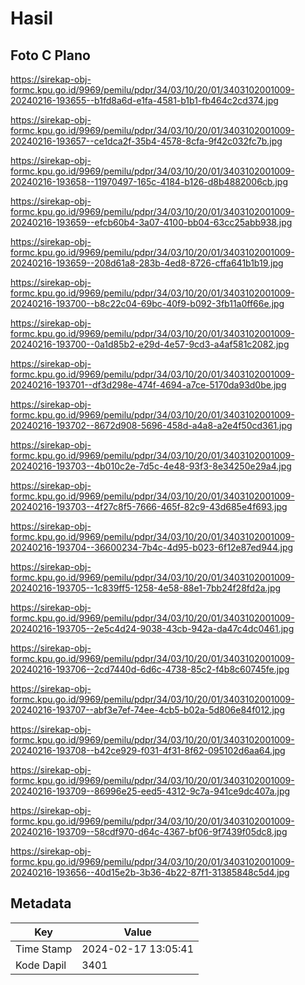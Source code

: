 # Hasil

## Foto C Plano

https://sirekap-obj-formc.kpu.go.id/9969/pemilu/pdpr/34/03/10/20/01/3403102001009-20240216-193655--b1fd8a6d-e1fa-4581-b1b1-fb464c2cd374.jpg

https://sirekap-obj-formc.kpu.go.id/9969/pemilu/pdpr/34/03/10/20/01/3403102001009-20240216-193657--ce1dca2f-35b4-4578-8cfa-9f42c032fc7b.jpg

https://sirekap-obj-formc.kpu.go.id/9969/pemilu/pdpr/34/03/10/20/01/3403102001009-20240216-193658--11970497-165c-4184-b126-d8b4882006cb.jpg

https://sirekap-obj-formc.kpu.go.id/9969/pemilu/pdpr/34/03/10/20/01/3403102001009-20240216-193659--efcb60b4-3a07-4100-bb04-63cc25abb938.jpg

https://sirekap-obj-formc.kpu.go.id/9969/pemilu/pdpr/34/03/10/20/01/3403102001009-20240216-193659--208d61a8-283b-4ed8-8726-cffa641b1b19.jpg

https://sirekap-obj-formc.kpu.go.id/9969/pemilu/pdpr/34/03/10/20/01/3403102001009-20240216-193700--b8c22c04-69bc-40f9-b092-3fb11a0ff66e.jpg

https://sirekap-obj-formc.kpu.go.id/9969/pemilu/pdpr/34/03/10/20/01/3403102001009-20240216-193700--0a1d85b2-e29d-4e57-9cd3-a4af581c2082.jpg

https://sirekap-obj-formc.kpu.go.id/9969/pemilu/pdpr/34/03/10/20/01/3403102001009-20240216-193701--df3d298e-474f-4694-a7ce-5170da93d0be.jpg

https://sirekap-obj-formc.kpu.go.id/9969/pemilu/pdpr/34/03/10/20/01/3403102001009-20240216-193702--8672d908-5696-458d-a4a8-a2e4f50cd361.jpg

https://sirekap-obj-formc.kpu.go.id/9969/pemilu/pdpr/34/03/10/20/01/3403102001009-20240216-193703--4b010c2e-7d5c-4e48-93f3-8e34250e29a4.jpg

https://sirekap-obj-formc.kpu.go.id/9969/pemilu/pdpr/34/03/10/20/01/3403102001009-20240216-193703--4f27c8f5-7666-465f-82c9-43d685e4f693.jpg

https://sirekap-obj-formc.kpu.go.id/9969/pemilu/pdpr/34/03/10/20/01/3403102001009-20240216-193704--36600234-7b4c-4d95-b023-6f12e87ed944.jpg

https://sirekap-obj-formc.kpu.go.id/9969/pemilu/pdpr/34/03/10/20/01/3403102001009-20240216-193705--1c839ff5-1258-4e58-88e1-7bb24f28fd2a.jpg

https://sirekap-obj-formc.kpu.go.id/9969/pemilu/pdpr/34/03/10/20/01/3403102001009-20240216-193705--2e5c4d24-9038-43cb-942a-da47c4dc0461.jpg

https://sirekap-obj-formc.kpu.go.id/9969/pemilu/pdpr/34/03/10/20/01/3403102001009-20240216-193706--2cd7440d-6d6c-4738-85c2-f4b8c60745fe.jpg

https://sirekap-obj-formc.kpu.go.id/9969/pemilu/pdpr/34/03/10/20/01/3403102001009-20240216-193707--abf3e7ef-74ee-4cb5-b02a-5d806e84f012.jpg

https://sirekap-obj-formc.kpu.go.id/9969/pemilu/pdpr/34/03/10/20/01/3403102001009-20240216-193708--b42ce929-f031-4f31-8f62-095102d6aa64.jpg

https://sirekap-obj-formc.kpu.go.id/9969/pemilu/pdpr/34/03/10/20/01/3403102001009-20240216-193709--86996e25-eed5-4312-9c7a-941ce9dc407a.jpg

https://sirekap-obj-formc.kpu.go.id/9969/pemilu/pdpr/34/03/10/20/01/3403102001009-20240216-193709--58cdf970-d64c-4367-bf06-9f7439f05dc8.jpg

https://sirekap-obj-formc.kpu.go.id/9969/pemilu/pdpr/34/03/10/20/01/3403102001009-20240216-193656--40d15e2b-3b36-4b22-87f1-31385848c5d4.jpg


## Metadata

| Key        | Value               |
| ---------- | ------------------- |
| Time Stamp | 2024-02-17 13:05:41 |
| Kode Dapil | 3401                |



